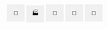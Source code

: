 <!DOCTYPE html>
<html>
<head>
    <meta charset="utf-8">
    <title>La Pine Map</title>
    <meta name="viewport" content="width=device-width, initial-scale=1.0">
    <link href="https://api.mapbox.com/mapbox-gl-js/v3.2.0/mapbox-gl.css" rel="stylesheet">
    <script src="https://api.mapbox.com/mapbox-gl-js/v3.2.0/mapbox-gl.js"></script>
    <style>
        body {
            margin: 0;
            padding: 0;
        }
        #map {
            position: absolute;
            top: 0;
            bottom: 0;
            width: 100%;
        }
        .type-buttons {
            position: absolute;
            top: 10px;
            right: 10px;
            z-index: 1;
        }
        .type-button {
            width: 40px;
            height: 40px;
            background-color: #f0f0f0;
            border: none;
            cursor: pointer;
            display: flex;
            justify-content: center;
            align-items: center;
            transition: background-color 0.3s ease; /* Add transition effect */
        }
        .type-button:hover {
            background-color: #ddd;
        }
        .selected {
            background-color: #333; /* Darken the selected button */
            color: #fff; /* Set text color to white */
        }
        /* Tooltip container */
        .tooltip {
            position: relative;
            display: inline-block;
        }
        /* Tooltip text */
        .tooltip .tooltiptext {
            visibility: hidden;
            width: 120px;
            background-color: black;
            color: #fff;
            text-align: center;
            border-radius: 6px;
            padding: 5px 0;
            /* Position the tooltip */
            position: absolute;
            z-index: 1;
            bottom: 100%;
            left: 50%;
            margin-left: -60px;
        }
        /* Show the tooltip text when you mouse over the tooltip container */
        .tooltip:hover .tooltiptext {
            visibility: visible;
        }
    </style>
</head>
<body>
<div id="map"></div>
<div class="type-buttons">
    <div class="tooltip"><button class="type-button" onclick="setType('Housing')">🏡<span class="tooltiptext">Housing</span></button></div>
    <div class="tooltip"><button class="type-button" onclick="setType('Infrastructure')">🏭<span class="tooltiptext">Infrastructure</span></button></div>
    <div class="tooltip"><button class="type-button" onclick="setType('Transportation')">🚎<span class="tooltiptext">Transportation</span></button></div>
    <div class="tooltip"><button class="type-button" onclick="setType('Employment')">💼<span class="tooltiptext">Employment</span></button></div>
    <div class="tooltip"><button class="type-button" onclick="setType('Parks & Nature')">🌳<span class="tooltiptext">Parks & Nature</span></button></div>
</div>
<script>
    mapboxgl.accessToken = 'pk.eyJ1IjoiaWFubWFoZXIzaiIsImEiOiJjbHRnM2g3Mmgwdm50MmpxcjNiaHppcGF0In0.EDCKHSTyRqogqjRVwC5pJA';

    const map = new mapboxgl.Map({
        container: 'map',
        style: 'mapbox://styles/ianmaher3j/cltxk9cdn01ij01r53gz169jm',
        center: [-121.50527954101562, 43.66847610473633],
        zoom: 12,
        doubleClickZoom: false // Disable zoom on double click
    });

    let selectedType = 'Housing'; // Default type

    function setType(type) {
        selectedType = type;

        // Remove 'selected' class from all buttons
        document.querySelectorAll('.type-button').forEach(button => {
            button.classList.remove('selected');
        });

        // Add 'selected' class to the clicked button
        document.querySelector(`[onclick="setType('${type}')"]`).classList.add('selected');
    }

    map.on('dblclick', (e) => {
        const comment = prompt('Add a short comment (maximum 250 characters):');
        if (comment === null || comment.trim() === '') {
            return;
        }

        // Create a marker at the clicked location with the selected type
        const marker = new mapboxgl.Marker({
            color: getMarkerColor(selectedType),
        })
            .setLngLat(e.lngLat)
            .setPopup(new mapboxgl.Popup().setHTML(`<strong>${selectedType}</strong><br>${comment}`))
            .addTo(map);
    });

    function getMarkerColor(type) {
        switch (type) {
            case 'Housing':
                return '#FF5733'; // Orange
            case 'Infrastructure':
                return '#3498DB'; // Blue
            case 'Transportation':
                return '#FB7105'; // Orange
            case 'Employment':
                return '#800080'; // Purple
            case 'Parks & Nature':
                return '#00FF00'; // Bright Green
            default:
                return '#000'; // Default black
        }
    }
</script>
</body>
</html>





